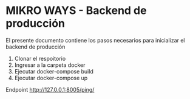#  MIKRO WAYS - Backend de producción
El presente documento contiene los pasos necesarios para inicializar el backend de producción

                
1. Clonar el respoitorio
2. Ingresar a la carpeta docker
3. Ejecutar docker-compose build
4. Ejecutar docker-compose up


Endpoint http://127.0.0.1:8005/ping/
